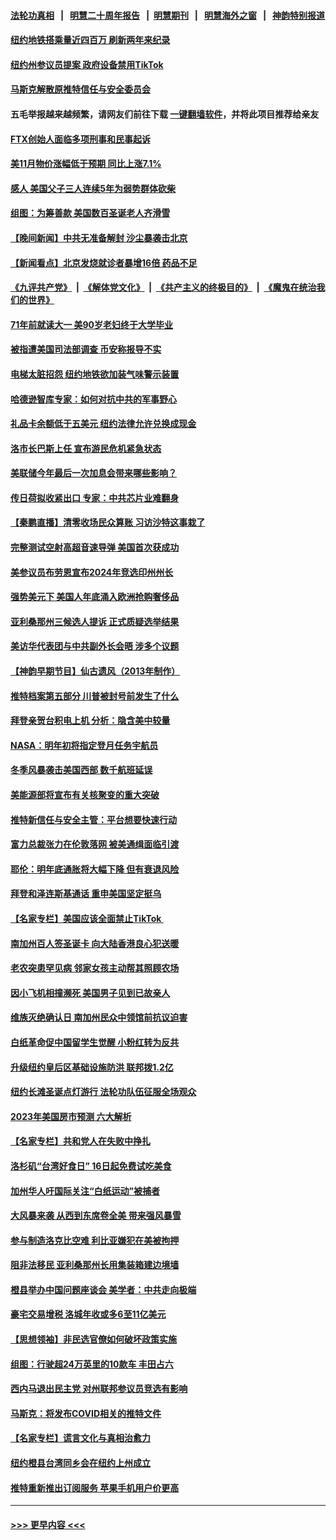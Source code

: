 #### [法轮功真相](https://github.com/gfw-breaker/truth/blob/master/README.md?t=0) &nbsp;&nbsp;|&nbsp;&nbsp; [明慧二十周年报告](https://github.com/gfw-breaker/mh-reports/blob/master/README.md?t=0) &nbsp;&nbsp;|&nbsp;&nbsp;[明慧期刊](https://github.com/gfw-breaker/mh-qikan) &nbsp;&nbsp;|&nbsp;&nbsp; [明慧海外之窗](https://github.com/gfw-breaker/mh-news/blob/master/README.md?t=0) &nbsp;&nbsp;|&nbsp;&nbsp; [神韵特别报道](https://github.com/gfw-breaker/mh-news/blob/master/shenyun.md?t=0)
#### [纽约地铁搭乘量近四百万 刷新两年来纪录](../pages/nsc412/n13883671.md?t=12140250) 
#### [纽约州参议员提案 政府设备禁用TikTok](../pages/nsc412/n13883733.md?t=12140250) 
#### [马斯克解散原推特信任与安全委员会](../pages/nsc412/n13883544.md?t=12140250) 
#### 五毛举报越来越频繁，请网友们前往下载 [一键翻墙软件](https://github.com/gfw-breaker/ssr-accounts)，并将此项目推荐给亲友
#### [FTX创始人面临多项刑事和民事起诉](../pages/nsc412/n13884084.md?t=12140250) 
#### [美11月物价涨幅低于预期 同比上涨7.1%](../pages/nsc412/n13884091.md?t=12140250) 
#### [感人 美国父子三人连续5年为弱势群体砍柴](../pages/nsc412/n13883764.md?t=12140250) 
#### [组图：为筹善款 美国数百圣诞老人齐滑雪](../pages/nsc412/n13883777.md?t=12140250) 
#### [【晚间新闻】中共无准备解封 沙尘暴袭击北京](../pages/nsc412/n13883858.md?t=12140250) 
#### [【新闻看点】北京发烧就诊者暴增16倍 药品不足](../pages/nsc412/n13883552.md?t=12140250) 
#### [《九评共产党》](https://github.com/begood0513/9ping.md/blob/master/README.md) &nbsp;|&nbsp; [《解体党文化》](../../../../jtdwh.md/blob/master/README.md)  &nbsp;|&nbsp; [《共产主义的终极目的》](../../../../gczydzjmd.md/blob/master/README.md) &nbsp;|&nbsp; [《魔鬼在统治我们的世界》](../../../../mgztzwmdsj.md/blob/master/README.md) 
#### [71年前就读大一 美90岁老妇终于大学毕业](../pages/nsc412/n13883619.md?t=12140250) 
#### [被指遭美国司法部调查 币安称报导不实](../pages/nsc412/n13883653.md?t=12140250) 
#### [电梯太脏招怨 纽约地铁欲加装气味警示装置](../pages/nsc412/n13883675.md?t=12140250) 
#### [哈德逊智库专家：如何对抗中共的军事野心](../pages/nsc412/n13883608.md?t=12140250) 
#### [礼品卡余额低于五美元 纽约法律允许兑换成现金](../pages/nsc412/n13883740.md?t=12140250) 
#### [洛市长巴斯上任 宣布游民危机紧急状态](../pages/nsc412/n13883685.md?t=12140250) 
#### [美联储今年最后一次加息会带来哪些影响？](../pages/nsc412/n13883545.md?t=12140250) 
#### [传日荷拟收紧出口 专家：中共芯片业难翻身](../pages/nsc412/n13883496.md?t=12140250) 
#### [【秦鹏直播】清零收场民众算账 习访沙特这事栽了](../pages/nsc412/n13883473.md?t=12140250) 
#### [完整测试空射高超音速导弹 美国首次获成功](../pages/nsc412/n13883454.md?t=12140250) 
#### [美参议员布劳恩宣布2024年竞选印州州长](../pages/nsc412/n13883499.md?t=12140250) 
#### [强势美元下 美国人年底涌入欧洲抢购奢侈品](../pages/nsc412/n13883524.md?t=12140250) 
#### [亚利桑那州三候选人提诉 正式质疑选举结果](../pages/nsc412/n13883476.md?t=12140250) 
#### [美访华代表团与中共副外长会晤 涉多个议题](../pages/nsc412/n13883443.md?t=12140250) 
#### [【神韵早期节目】仙古遗风（2013年制作）](../pages/nsc412/n13883448.md?t=12140250) 
#### [推特档案第五部分 川普被封号前发生了什么](../pages/nsc412/n13883474.md?t=12140250) 
#### [拜登亲贺台积电上机 分析：隐含美中较量](../pages/nsc412/n13883456.md?t=12140250) 
#### [NASA：明年初将指定登月任务宇航员](../pages/nsc412/n13883422.md?t=12140250) 
#### [冬季风暴袭击美国西部 数千航班延误](../pages/nsc412/n13883425.md?t=12140250) 
#### [美能源部将宣布有关核聚变的重大突破](../pages/nsc412/n13883427.md?t=12140250) 
#### [推特新信任与安全主管：平台想要快速行动](../pages/nsc412/n13883387.md?t=12140250) 
#### [富力总裁张力在伦敦落网 被美通缉面临引渡](../pages/nsc412/n13883423.md?t=12140250) 
#### [耶伦：明年底通胀将大幅下降 但有衰退风险](../pages/nsc412/n13883402.md?t=12140250) 
#### [拜登和泽连斯基通话 重申美国坚定挺乌](../pages/nsc412/n13883414.md?t=12140250) 
#### [【名家专栏】美国应该全面禁止TikTok ](../pages/nsc412/n13883316.md?t=12140250) 
#### [南加州百人签圣诞卡 向大陆香港良心犯送暖](../pages/nsc412/n13883036.md?t=12140250) 
#### [老农突患罕见病 邻家女孩主动帮其照顾农场](../pages/nsc412/n13882933.md?t=12140250) 
#### [因小飞机相撞濒死 美国男子见到已故亲人](../pages/nsc412/n13883172.md?t=12140250) 
#### [维族灭绝确认日 南加州民众中领馆前抗议迫害](../pages/nsc412/n13883074.md?t=12140250) 
#### [白纸革命促中国留学生觉醒 小粉红转为反共](../pages/nsc412/n13882873.md?t=12140250) 
#### [升级纽约皇后区基础设施防洪 联邦拨1.2亿](../pages/nsc412/n13882961.md?t=12140250) 
#### [纽约长滩圣诞点灯游行 法轮功队伍征服全场观众](../pages/nsc412/n13883039.md?t=12140250) 
#### [2023年美国房市预测 六大解析](../pages/nsc412/n13882966.md?t=12140250) 
#### [【名家专栏】共和党人在失败中挣扎](../pages/nsc412/n13882633.md?t=12140250) 
#### [洛杉矶“台湾好食日” 16日起免费试吃美食](../pages/nsc412/n13882984.md?t=12140250) 
#### [加州华人吁国际关注“白纸运动”被捕者](../pages/nsc412/n13882954.md?t=12140250) 
#### [大风暴来袭 从西到东席卷全美 带来强风暴雪](../pages/nsc412/n13882882.md?t=12140250) 
#### [参与制造洛克比空难 利比亚嫌犯在美被拘押](../pages/nsc412/n13882745.md?t=12140250) 
#### [阻非法移民 亚利桑那州长用集装箱建边境墙](../pages/nsc412/n13882850.md?t=12140250) 
#### [橙县举办中国问题座谈会 美学者：中共走向极端](../pages/nsc412/n13882899.md?t=12140250) 
#### [豪宅交易增税 洛城年收或多6至11亿美元](../pages/nsc412/n13882880.md?t=12140250) 
#### [【思想领袖】非民选官僚如何破坏政策实施](../pages/nsc412/n13864359.md?t=12140250) 
#### [组图：行驶超24万英里的10款车 丰田占六](../pages/nsc412/n13880599.md?t=12140250) 
#### [西内马退出民主党 对州联邦参议员竞选有影响](../pages/nsc412/n13882767.md?t=12140250) 
#### [马斯克：将发布COVID相关的推特文件](../pages/nsc412/n13882793.md?t=12140250) 
#### [【名家专栏】谎言文化与真相治愈力](../pages/nsc412/n13882636.md?t=12140250) 
#### [纽约橙县台湾同乡会在纽约上州成立](../pages/nsc412/n13882831.md?t=12140250) 
#### [推特重新推出订阅服务 苹果手机用户价更高](../pages/nsc412/n13882701.md?t=12140250) 

----
#### [ >>> 更早内容 <<< ](../indexes/nsc412-earlier.md)
